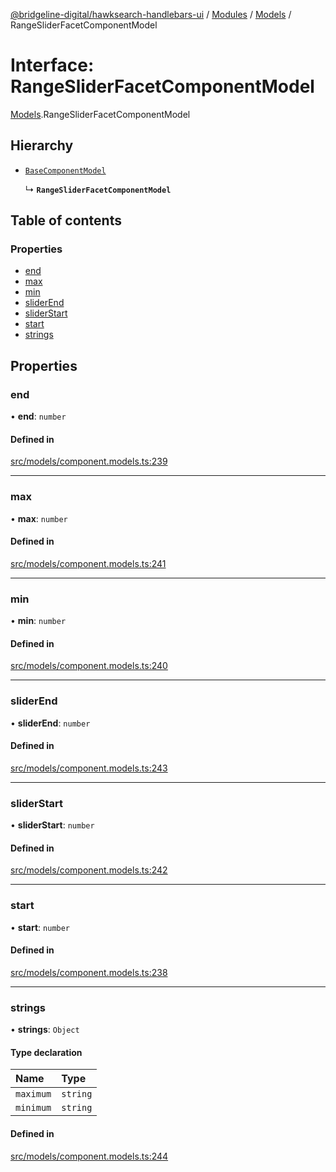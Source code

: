 [@bridgeline-digital/hawksearch-handlebars-ui](../README.md) / [Modules](../modules.md) / [Models](../modules/Models.md) / RangeSliderFacetComponentModel

# Interface: RangeSliderFacetComponentModel

[Models](../modules/Models.md).RangeSliderFacetComponentModel

## Hierarchy

- [`BaseComponentModel`](Models.BaseComponentModel.md)

  ↳ **`RangeSliderFacetComponentModel`**

## Table of contents

### Properties

- [end](Models.RangeSliderFacetComponentModel.md#end)
- [max](Models.RangeSliderFacetComponentModel.md#max)
- [min](Models.RangeSliderFacetComponentModel.md#min)
- [sliderEnd](Models.RangeSliderFacetComponentModel.md#sliderend)
- [sliderStart](Models.RangeSliderFacetComponentModel.md#sliderstart)
- [start](Models.RangeSliderFacetComponentModel.md#start)
- [strings](Models.RangeSliderFacetComponentModel.md#strings)

## Properties

### end

• **end**: `number`

#### Defined in

[src/models/component.models.ts:239](https://bitbucket.org/bridgelinedigital/frontend-handlebars-ui/src/db3ebfe/src/models/component.models.ts#lines-239)

___

### max

• **max**: `number`

#### Defined in

[src/models/component.models.ts:241](https://bitbucket.org/bridgelinedigital/frontend-handlebars-ui/src/db3ebfe/src/models/component.models.ts#lines-241)

___

### min

• **min**: `number`

#### Defined in

[src/models/component.models.ts:240](https://bitbucket.org/bridgelinedigital/frontend-handlebars-ui/src/db3ebfe/src/models/component.models.ts#lines-240)

___

### sliderEnd

• **sliderEnd**: `number`

#### Defined in

[src/models/component.models.ts:243](https://bitbucket.org/bridgelinedigital/frontend-handlebars-ui/src/db3ebfe/src/models/component.models.ts#lines-243)

___

### sliderStart

• **sliderStart**: `number`

#### Defined in

[src/models/component.models.ts:242](https://bitbucket.org/bridgelinedigital/frontend-handlebars-ui/src/db3ebfe/src/models/component.models.ts#lines-242)

___

### start

• **start**: `number`

#### Defined in

[src/models/component.models.ts:238](https://bitbucket.org/bridgelinedigital/frontend-handlebars-ui/src/db3ebfe/src/models/component.models.ts#lines-238)

___

### strings

• **strings**: `Object`

#### Type declaration

| Name | Type |
| :------ | :------ |
| `maximum` | `string` |
| `minimum` | `string` |

#### Defined in

[src/models/component.models.ts:244](https://bitbucket.org/bridgelinedigital/frontend-handlebars-ui/src/db3ebfe/src/models/component.models.ts#lines-244)
